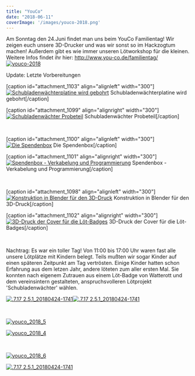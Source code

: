 ```yaml
---
title: "YouCo"
date: "2018-06-11"
coverImage: '/images/youco-2018.png'
---
```


Am Sonntag den 24.Juni findet man uns beim YouCo Familientag! Wir zeigen euch unsere 3D-Drucker und was wir sonst so im Hackzogtum machen! Außerdem gibt es wie immer unseren Lötworkshop für die kleinen. Weitere Infos findet ihr hier: http://www.you-co.de/familientag/ [![youco-2018](../images/youco-2018.png)](http://www.you-co.de/familientag/)

Update: Letzte Vorbereitungen

\[caption id="attachment\_1103" align="alignleft" width="300"\][![Schubladenwächterplatine wird gebohrt](../images/out20180620_005620-300x225.jpg)](https://hackzogtum-coburg.de/wp-content/uploads/2018/06/out20180620_005620.jpg) Schubladenwächterplatine wird gebohrt\[/caption\]

\[caption id="attachment\_1099" align="alignright" width="300"\][![Schubladenwächter Probeteil ](../images/out20180620_010128-300x225.jpg)](https://hackzogtum-coburg.de/wp-content/uploads/2018/06/out20180620_010128.jpg) Schubladenwächter Probeteil\[/caption\]

 

\[caption id="attachment\_1100" align="alignleft" width="300"\][![Die Spendenbox](../images/out20180620_005845-300x225.jpg)](https://hackzogtum-coburg.de/wp-content/uploads/2018/06/out20180620_005845.jpg) Die Spendenbox\[/caption\]

\[caption id="attachment\_1101" align="alignright" width="300"\][![Spendenbox - Verkabelung und Programmierung](../images/out20180620_005826-300x225.jpg)](https://hackzogtum-coburg.de/wp-content/uploads/2018/06/out20180620_005826.jpg) Spendenbox - Verkabelung und Programmierung\[/caption\]

 

\[caption id="attachment\_1098" align="alignleft" width="300"\][![Konstruktion in Blender für den 3D-Druck](../images/out20180620_012110-300x225.jpg)](https://hackzogtum-coburg.de/wp-content/uploads/2018/06/out20180620_012110.jpg) Konstruktion in Blender für den 3D-Druck\[/caption\]

\[caption id="attachment\_1102" align="alignright" width="300"\][![3D-Druck der Cover für die Löt-Badges](../images/out20180620_005802-300x225.jpg)](https://hackzogtum-coburg.de/wp-content/uploads/2018/06/out20180620_005802.jpg) 3D-Druck der Cover für die Löt-Badges\[/caption\]

 

Nachtrag: Es war ein toller Tag! Von 11:00 bis 17:00 Uhr waren fast alle unsere Lötplätze mit Kindern belegt. Teils mußten wir sogar Kinder auf einen späteren Zeitpunkt am Tag vertrösten. Einige Kinder hatten schon Erfahrung aus dem letzen Jahr, andere löteten zum aller ersten Mal. Sie konnten nach eigenem Zutrauen aus einem Löt-Badge von Watterott und dem vereinsintern gestalteten, anspruchsvolleren Lötprojekt 'Schubladenwächter' wählen.

[![.7.17 2.5.1_20180424-1741](../images/YouCo_2018_1-300x225.jpg)](https://hackzogtum-coburg.de/wp-content/uploads/2018/06/YouCo_2018_1.jpg)[![.7.17 2.5.1_20180424-1741](../images/YouCo_2018_2-300x225.jpg)](https://hackzogtum-coburg.de/wp-content/uploads/2018/06/YouCo_2018_2.jpg)

 

[![youco_2018_5](../images/YouCo_2018_5-300x225.jpg)](https://hackzogtum-coburg.de/wp-content/uploads/2018/06/YouCo_2018_5.jpg)

[![youco_2018_4](../images/YouCo_2018_4-300x225.jpg)](https://hackzogtum-coburg.de/wp-content/uploads/2018/06/YouCo_2018_4.jpg)

 

[![youco_2018_6](../images/YouCo_2018_6-300x225.jpg)](https://hackzogtum-coburg.de/wp-content/uploads/2018/06/YouCo_2018_6.jpg)

[![.7.17 2.5.1_20180424-1741](../images/YouCo_2018_3_-300x225.jpg)](https://hackzogtum-coburg.de/wp-content/uploads/2018/06/YouCo_2018_3_.jpg)
